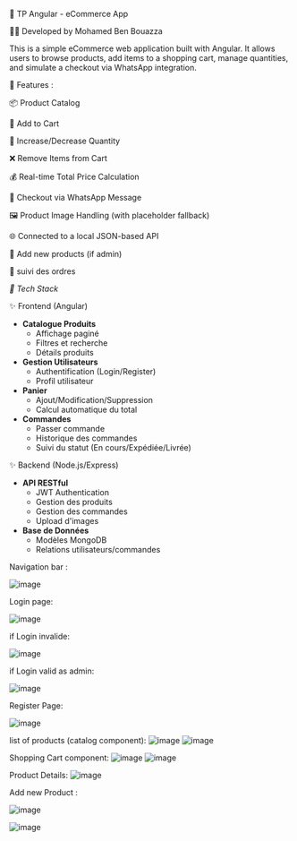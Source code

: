
🛒 TP Angular - eCommerce App

👨‍💻 Developed by Mohamed Ben Bouazza

This is a simple eCommerce web application built with Angular. It allows users to browse products, add items to a shopping cart, manage quantities, and simulate a checkout via WhatsApp integration.

🚀 Features :

  📦 Product Catalog
  
  🛒 Add to Cart
  
  🔢 Increase/Decrease Quantity
  
  ❌ Remove Items from Cart
  
  💰 Real-time Total Price Calculation
  
  📲 Checkout via WhatsApp Message
  
  🖼️ Product Image Handling (with placeholder fallback)
  
  🌐 Connected to a local JSON-based API
  
  🔢 Add new products (if admin)
  
  📲 suivi des ordres 
  
 *🧰 Tech Stack*

✨ Frontend (Angular)
- **Catalogue Produits** 
  - Affichage paginé
  - Filtres et recherche
  - Détails produits
- **Gestion Utilisateurs**
  - Authentification (Login/Register)
  - Profil utilisateur
- **Panier** 
  - Ajout/Modification/Suppression
  - Calcul automatique du total
- **Commandes**
  - Passer commande
  - Historique des commandes
  - Suivi du statut (En cours/Expédiée/Livrée)

✨ Backend (Node.js/Express)
- **API RESTful**
  - JWT Authentication
  - Gestion des produits
  - Gestion des commandes
  - Upload d'images
- **Base de Données**
  - Modèles MongoDB
  - Relations utilisateurs/commandes
    
Navigation bar : 

![image](https://github.com/user-attachments/assets/a8e1138b-5077-4774-85f3-d2d949137a74)



Login page:

![image](https://github.com/user-attachments/assets/125a723f-265d-4f7b-94a4-cd7f318cb14b)

if Login invalide: 

![image](https://github.com/user-attachments/assets/a1e545b4-fc75-4160-a9cd-0abcd169eac6)

if Login valid as admin: 

![image](https://github.com/user-attachments/assets/382d6bb2-02a9-4f40-a049-28d61245e5f1)



Register Page:

![image](https://github.com/user-attachments/assets/a174d1bd-13e8-4c99-8744-029a9d6e8d78)


list of products (catalog component): 
            ![image](https://github.com/user-attachments/assets/2140bb6e-7cba-43f0-afec-7a19a65d2ee0)
![image](https://github.com/user-attachments/assets/f7e1aa23-0fc7-497a-8764-d89e997bc12a)




Shopping Cart component: 
            ![image](https://github.com/user-attachments/assets/d313f554-130e-49de-b9d5-cd3c674b1104)
            ![image](https://github.com/user-attachments/assets/2865095e-1a2c-42bd-a561-81e4cb94836d)



Product Details: 
            ![image](https://github.com/user-attachments/assets/d6cbb2f2-e16b-4132-a9cc-46ef09587065)


Add new Product :

![image](https://github.com/user-attachments/assets/330ba168-1d6e-4779-88f9-acc5a7856ecb)

![image](https://github.com/user-attachments/assets/4d491383-ec08-47f6-891b-8a7f36540a68)

